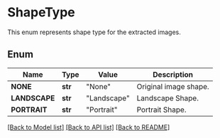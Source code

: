 ﻿# ShapeType
This enum represents shape type for the extracted images.

## Enum
Name | Type | Value | Description
------------ | ------------- | ------------- | -------------
**NONE** | **str** | "None" | Original image shape.
**LANDSCAPE** | **str** | "Landscape" | Landscape Shape.
**PORTRAIT** | **str** | "Portrait" | Portrait Shape.


[[Back to Model list]](../README.md#documentation-for-models) [[Back to API list]](../README.md#documentation-for-api-endpoints) [[Back to README]](../README.md)


